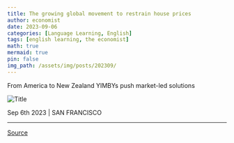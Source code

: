 ```yaml
---
title: The growing global movement to restrain house prices
author: economist
date: 2023-09-06
categories: [Language Learning, English]
tags: [english learning, the economist]
math: true
mermaid: true
pin: false
img_path: /assets/img/posts/202309/
---
```


From America to New Zealand YIMBYs push market-led solutions

![Title](20230909_IRD001.webp)

Sep 6th 2023 \|  SAN FRANCISCO

---



[Source](https://www.economist.com/international/2023/09/06/the-growing-global-movement-to-restrain-house-prices?itm_source=parsely-api)